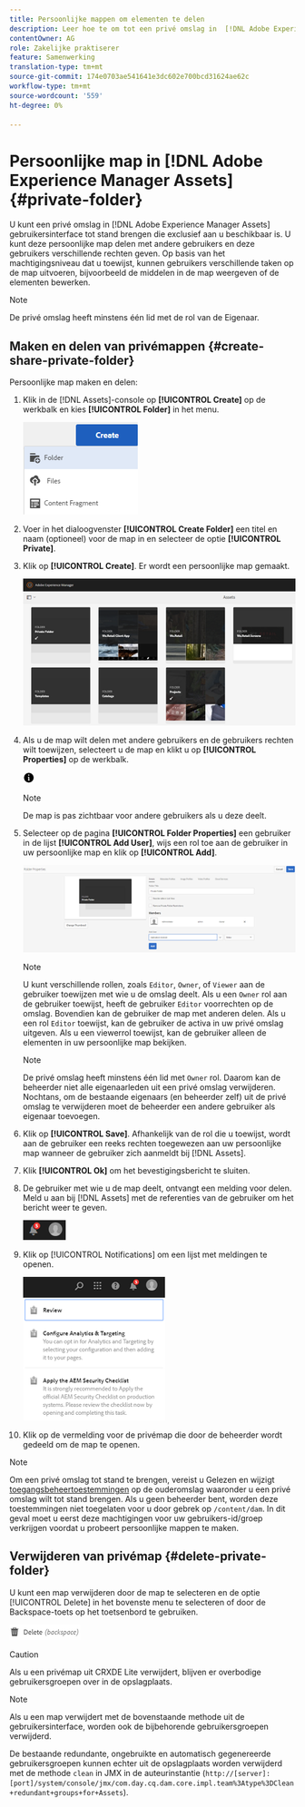 ```yaml
---
title: Persoonlijke mappen om elementen te delen
description: Leer hoe te om tot een privé omslag in  [!DNL Adobe Experience Manager Assets] te leiden en het met andere gebruikers te delen en verschillende voorrechten aan hen toe te wijzen.
contentOwner: AG
role: Zakelijke praktiserer
feature: Samenwerking
translation-type: tm+mt
source-git-commit: 174e0703ae541641e3dc602e700bcd31624ae62c
workflow-type: tm+mt
source-wordcount: '559'
ht-degree: 0%

---
```



# Persoonlijke map in [!DNL Adobe Experience Manager Assets] {#private-folder}

U kunt een privé omslag in [!DNL Adobe Experience Manager Assets] gebruikersinterface tot stand brengen die exclusief aan u beschikbaar is. U kunt deze persoonlijke map delen met andere gebruikers en deze gebruikers verschillende rechten geven. Op basis van het machtigingsniveau dat u toewijst, kunnen gebruikers verschillende taken op de map uitvoeren, bijvoorbeeld de middelen in de map weergeven of de elementen bewerken.

>[!NOTE]
>
>De privé omslag heeft minstens één lid met de rol van de Eigenaar.

## Maken en delen van privémappen {#create-share-private-folder}

Persoonlijke map maken en delen:

1. Klik in de [!DNL Assets]-console op **[!UICONTROL Create]** op de werkbalk en kies **[!UICONTROL Folder]** in het menu.

   ![Map met elementen maken](assets/Create-folder.png)

1. Voer in het dialoogvenster **[!UICONTROL Create Folder]** een titel en naam (optioneel) voor de map in en selecteer de optie **[!UICONTROL Private]**.

1. Klik op **[!UICONTROL Create]**. Er wordt een persoonlijke map gemaakt.

   ![chlimage_1-413](assets/chlimage_1-413.png)

1. Als u de map wilt delen met andere gebruikers en de gebruikers rechten wilt toewijzen, selecteert u de map en klikt u op **[!UICONTROL Properties]** op de werkbalk.

   ![info, optie](assets/do-not-localize/info-circle-icon.png)

   >[!NOTE]
   >
   >De map is pas zichtbaar voor andere gebruikers als u deze deelt.

1. Selecteer op de pagina **[!UICONTROL Folder Properties]** een gebruiker in de lijst **[!UICONTROL Add User]**, wijs een rol toe aan de gebruiker in uw persoonlijke map en klik op **[!UICONTROL Add]**.

   ![chlimage_1-415](assets/chlimage_1-415.png)

   >[!NOTE]
   >
   >U kunt verschillende rollen, zoals `Editor`, `Owner`, of `Viewer` aan de gebruiker toewijzen met wie u de omslag deelt. Als u een `Owner` rol aan de gebruiker toewijst, heeft de gebruiker `Editor` voorrechten op de omslag. Bovendien kan de gebruiker de map met anderen delen. Als u een rol `Editor` toewijst, kan de gebruiker de activa in uw privé omslag uitgeven. Als u een viewerrol toewijst, kan de gebruiker alleen de elementen in uw persoonlijke map bekijken.

   >[!NOTE]
   >
   >De privé omslag heeft minstens één lid met `Owner` rol. Daarom kan de beheerder niet alle eigenaarleden uit een privé omslag verwijderen. Nochtans, om de bestaande eigenaars (en beheerder zelf) uit de privé omslag te verwijderen moet de beheerder een andere gebruiker als eigenaar toevoegen.

1. Klik op **[!UICONTROL Save]**. Afhankelijk van de rol die u toewijst, wordt aan de gebruiker een reeks rechten toegewezen aan uw persoonlijke map wanneer de gebruiker zich aanmeldt bij [!DNL Assets].
1. Klik **[!UICONTROL Ok]** om het bevestigingsbericht te sluiten.
1. De gebruiker met wie u de map deelt, ontvangt een melding voor delen. Meld u aan bij [!DNL Assets] met de referenties van de gebruiker om het bericht weer te geven.

   ![chlimage_1-416](assets/chlimage_1-416.png)

1. Klik op [!UICONTROL Notifications] om een lijst met meldingen te openen.

   ![Lijst van kennisgevingen](assets/Assets-Notification.png)

1. Klik op de vermelding voor de privémap die door de beheerder wordt gedeeld om de map te openen.

>[!NOTE]
>
>Om een privé omslag tot stand te brengen, vereist u Gelezen en wijzigt [toegangsbeheertoestemmingen](/help/sites-administering/security.md#permissions-in-aem) op de ouderomslag waaronder u een privé omslag wilt tot stand brengen. Als u geen beheerder bent, worden deze toestemmingen niet toegelaten voor u door gebrek op `/content/dam`. In dit geval moet u eerst deze machtigingen voor uw gebruikers-id/groep verkrijgen voordat u probeert persoonlijke mappen te maken.

## Verwijderen van privémap {#delete-private-folder}

U kunt een map verwijderen door de map te selecteren en de optie [!UICONTROL Delete] in het bovenste menu te selecteren of door de Backspace-toets op het toetsenbord te gebruiken.

![Optie verwijderen in bovenste menu](assets/delete-option.png)

>[!CAUTION]
>
>Als u een privémap uit CRXDE Lite verwijdert, blijven er overbodige gebruikersgroepen over in de opslagplaats.

>[!NOTE]
>
>Als u een map verwijdert met de bovenstaande methode uit de gebruikersinterface, worden ook de bijbehorende gebruikersgroepen verwijderd.
>
>De bestaande redundante, ongebruikte en automatisch gegenereerde gebruikersgroepen kunnen echter uit de opslagplaats worden verwijderd met de methode `clean` in JMX in de auteurinstantie (`http://[server]:[port]/system/console/jmx/com.day.cq.dam.core.impl.team%3Atype%3DClean+redundant+groups+for+Assets`).
